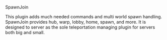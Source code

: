 SpawnJoin

This plugin adds much needed commands and multi world spawn handling. SpawnJoin provides hub, warp, lobby, home, spawn, and more.
It is designed to server as the sole teleportation managing plugin for servers both big and small.